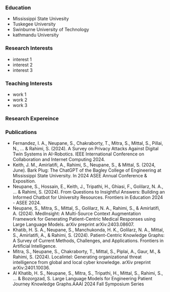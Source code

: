 ### Education
- Mississippi State Univesity
- Tuskegee University
- Swinburne University of Technology
- kathmandu University

### Research Interests
- interest 1
- interest 2
- interest 3
### Teaching Interests
- work 1
- work 2
- work 3
### Research Expereince

### Publications
- Fernandez, I. A., Neupane, S., Chakraborty, T., Mitra, S., Mittal, S., Pillai, N., ... & Rahimi, S. (2024). A Survey on Privacy Attacks Against Digital Twin Systems in AI-Robotics. IEEE International Conference on Collaboration and Internet Computing 2024.
- Keith, J. M., Amirlatifi, A., Rahimi, S., Neupane, S., & Mittal, S. (2024, June). Bark Plug: The ChatGPT of the Bagley College of Engineering at Mississippi State University. In 2024 ASEE Annual Conference & Exposition.
- Neupane, S., Hossain, E., Keith, J., Tripathi, H., Ghiasi, F., Golilarz, N. A., ... & Rahimi, S. (2024). From Questions to Insightful Answers: Building an Informed Chatbot for University Resources. Frontiers in Education 2024 - ASEE 2024.
- Neupane, S., Mitra, S., Mittal, S., Golilarz, N. A., Rahimi, S., & Amirlatifi, A. (2024). MedInsight: A Multi-Source Context Augmentation Framework for Generating Patient-Centric Medical Responses using Large Language Models. arXiv preprint arXiv:2403.08607.
- Khatib, H. S. A., Neupane, S., Manchukonda, H. K., Golilarz, N. A., Mittal, S., Amirlatifi, A., & Rahimi, S. (2024). Patient-Centric Knowledge Graphs: A Survey of Current Methods, Challenges, and Applications. Frontiers in Artificial Intelligence.
- Mitra, S., Neupane, S., Chakraborty, T., Mittal, S., Piplai, A., Gaur, M., & Rahimi, S. (2024). Localintel: Generating organizational threat intelligence from global and local cyber knowledge. arXiv preprint arXiv:2401.10036.
- Al Khatib, H. S., Neupane, S., Mitra, S., Tripathi, H., Mittal, S., Rahimi, S., ... & Bozorgzad, S. Large Language Models for Engineering Patient Journey Knowledge Graphs.AAAI 2024 Fall Symposium Series


